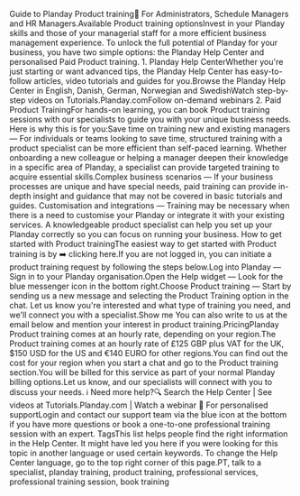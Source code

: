 Guide to Planday Product training🎯 For Administrators, Schedule Managers and HR Managers.Available Product training optionsInvest in your Planday skills and those of your managerial staff for a more efficient business management experience. To unlock the full potential of Planday for your business, you have two simple options: the Planday Help Center and personalised Paid Product training. 1. Planday Help CenterWhether you're just starting or want advanced tips, the Planday Help Center has easy-to-follow articles, video tutorials and guides for you.Browse the Planday Help Center in English, Danish, German, Norwegian and SwedishWatch step-by-step videos on Tutorials.Planday.comFollow on-demand webinars 2. Paid Product TrainingFor hands-on learning, you can book Product training sessions with our specialists to guide you with your unique business needs. Here is why this is for you:Save time on training new and existing managers — For individuals or teams looking to save time, structured training with a product specialist can be more efficient than self-paced learning. Whether onboarding a new colleague or helping a manager deepen their knowledge in a specific area of Planday, a specialist can provide targeted training to acquire essential skills.Complex business scenarios — If your business processes are unique and have special needs, paid training can provide in-depth insight and guidance that may not be covered in basic tutorials and guides.   Customisation and integrations — Training may be necessary when there is a need to customise your Planday or integrate it with your existing services. A knowledgeable product specialist can help you set up your Planday correctly so you can focus on running your business. How to get started with Product trainingThe easiest way to get started with Product training is by ➡️ clicking here.If you are not logged in, you can initiate a product training request by following the steps below.Log into Planday — Sign in to your Planday organisation.Open the Help widget — Look for the blue messenger icon in the bottom right.Choose Product training — Start by sending us a new message and selecting the Product Training option in the chat. Let us know you're interested and what type of training you need, and we'll connect you with a specialist.Show me You can also write to us at the email below and mention your interest in product training.PricingPlanday Product training comes at an hourly rate, depending on your region.The Product training comes at an hourly rate of £125 GBP plus VAT for the UK, $150 USD for the US and €140 EURO for other regions.You can find out the cost for your region when you start a chat and go to the Product training section.You will be billed for this service as part of your normal Planday billing options.Let us know, and our specialists will connect with you to discuss your needs. ℹ️ Need more help?🔍 Search the Help Center | See videos at Tutorials.Planday.com | Watch a webinar 💬 For personalised supportLogin and contact our support team via the blue icon at the bottom if you have more questions or book a one-to-one professional training session with an expert. TagsThis list helps people find the right information in the Help Center. It might have led you here if you were looking for this topic in another language or used certain keywords. To change the Help Center language, go to the top right corner of this page.PT, talk to a specialist, planday training, product training, professional services, professional training session, book training  